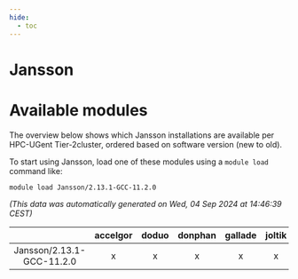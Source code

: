 ```yaml
---
hide:
  - toc
---
```


Jansson
=======

# Available modules


The overview below shows which Jansson installations are available per HPC-UGent Tier-2cluster, ordered based on software version (new to old).

To start using Jansson, load one of these modules using a `module load` command like:

```shell
module load Jansson/2.13.1-GCC-11.2.0
```

*(This data was automatically generated on Wed, 04 Sep 2024 at 14:46:39 CEST)*  

| |accelgor|doduo|donphan|gallade|joltik|shinx|skitty|
| :---: | :---: | :---: | :---: | :---: | :---: | :---: | :---: |
|Jansson/2.13.1-GCC-11.2.0|x|x|x|x|x|-|x|
